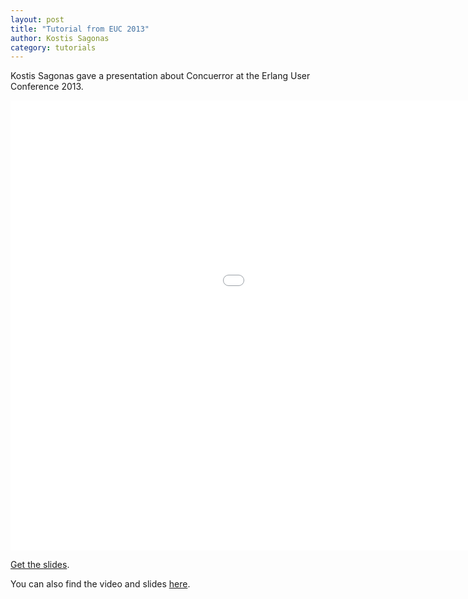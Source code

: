 ```yaml
---
layout: post
title: "Tutorial from EUC 2013"
author: Kostis Sagonas
category: tutorials
---
```


Kostis Sagonas gave a presentation about Concuerror at the Erlang User Conference 2013.

<iframe width="1280" height="720" src="//www.youtube.com/embed/FpkjKN9wTKg" frameborder="0" allowfullscreen></iframe>

[Get the slides](https://www.erlang-factory.com/upload/presentations/858/euc_pres.pdf).

You can also find the video and slides [here](https://www.erlang-factory.com/conference/ErlangUserConference2013/speakers/KostisSagonas).